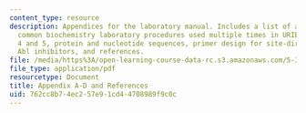 ```yaml
---
content_type: resource
description: Appendices for the laboratory manual. Includes a list of abbreviations,
  common biochemistry laboratory procedures used multiple times in URIECA modules
  4 and 5, protein and nucleotide sequences, primer design for site-directed mutagenesis,
  Abl inhibitors, and references.
file: /media/https%3A/open-learning-course-data-rc.s3.amazonaws.com/5-36-biochemistry-laboratory-spring-2009/762cc8b74ec257e91cd44708989f9c0c_apadnrefrnce.pdf
file_type: application/pdf
resourcetype: Document
title: Appendix A-D and References
uid: 762cc8b7-4ec2-57e9-1cd4-4708989f9c0c
---
```

